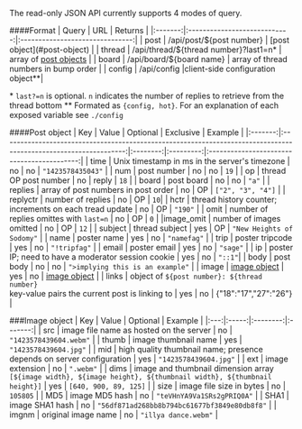 The read-only JSON API currently supports 4 modes of query.

####Format
| Query | URL | Returns |
|:-------:|:----------------------------:|:-------------------------------:|
| post | /api/post/${post number} | [post object](#post-object) |
| thread | /api/thread/${thread number}?last1=n* | array of [post objects](#post-object) |
| board | /api/board/${board name} | array of thread numbers in bump order |
| config | /api/config |client-side configuration object**|

\* `last?=n` is optional. `n` indicates the number of replies to retrieve from the thread bottom
\*\* Formated as `{config, hot}`. For an explanation of each exposed variable see `./config`

####Post object
| Key | Value | Optional | Exclusive | Example |
|:-------:|:----------------------------------------------------------------------------------------------------------------:|:--------:|:---------:|:------------------------------------------:|
| time | Unix timestamp in ms in the server's timezone | no | no | `"1423578435043"` |
| num | post number | no | no | `19` |
| op | thread OP post number | no | reply | `18` |
| board | post board | no | no | `"a"` |
| replies | array of post numbers in post order | no | OP | `["2", "3", "4"]` |
| replyctr | number of replies | no | OP | `10`|
| hctr | thread history counter; increments on each tread update | no | OP | `"190"` |
| omit | number of replies omittes with `last=n` | no | OP | `0` |
|image_omit | number of images omitted | no | OP | `12` |
| subject | thread subject | yes | OP | `"New Heights of Sodomy"` |
| name | poster name | yes | no | `"namefag"` |
| trip | poster tripcode | yes | no | `"!tripfag"` |
| email | poster email | yes | no | `"sage"` |
| ip | poster IP; need to have a moderator session cookie | yes | no | `"::1"`|
| body | post body | no | no | `">implying this is an example"` |
| image | [image object](#Image_object) | yes  | no | [image object](#image-object) |
| links | object of `${post number}: ${thread number}`<br>key-value pairs the current post is linking to | yes | no | {"18":"17","27":"26"} |

###Image object
| Key | Value | Optional | Example |
|:---:|:-----:|:--------:|:-------:|
| src | image file name as hosted on the server | no | `"1423578439604.webm"` |
| thumb | image thumbnail name | yes | `"1423578439604.jpg"` |
| mid | high quality thumbnail name; presence depends on server configuration | yes | `"1423578439604.jpg"` |
| ext | image extension | no | `".webm"` |
| dims | image and thumbnail dimension array<br>`[${image width}, ${image height}, ${thumbnail width}, ${thumbnail height}]` | yes | `[640, 900, 89, 125]` |
| size | image file size in bytes | no | `105805` |
| MD5 | image MD5 hash | no | `"teVHnYA9Va1SRs2gPRIQ0A"` |
| SHA1 | image SHA1 hash | no | `"56df871ad268bb8b794bc61677bf3849e80db8f8"` |
| imgnm | original image name | no | `"illya dance.webm"` |

